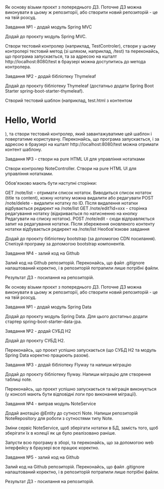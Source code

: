 Як основу візьми проєкт з попереднього ДЗ. Поточне ДЗ можна виконувати в цьому ж репозиторії, або створити новий репозиторій - це на твій розсуд.

Завдання №1 - додай модуль Spring MVC​

Додай до проєкту модуль Spring MVC.

Створи тестовий контролер (наприклад, TestControler), створи у цьому контролері тестовий метод (зі шляхом, наприклад, /test) та переконайсь, що програма запускається, та за адресою на кшталт http://localhost:8080/test в браузері можна доступитись до метода контролера.

Завдання №2 - додай бібліотеку Thymeleaf​

Додай до проєкту бібліотеку Thymeleaf (достатньо додати Spring Boot Starter spring-boot-starter-thymeleaf).

Створий тестовий шаблон (наприклад, test.html з контентом <h1>Hello, World</h1>), та створи тестовий контролер, який завантажуватиме цей шаблон і повертатиме користувачу. Переконайсь, що програма запускається, і за адресою в браузері на кшталт http://localhost:8080/test можна отримати контент шаблону.

Завдання №3 - створи на pure HTML UI для управління нотатками​

Створи контролер NoteController. Створи на pure HTML UI для управління нотатками.

Обов'язково мають бути наступні сторінки:

GET /note/list - отримати список нотаток. Виводиться список нотаток (title та content), кожну нотатку можна видалити або редагувати
POST /note/delete - видалити нотатку по ID. Після видалення нотатки відбувається редирект на /note/list
GET /note/edit?id=xxx - сторінка редагування нотатку (відкривається по натисненню на кнопку Редагувати на списку нотаток).
POST /note/edit - сюди відправляється запит на редагування нотатки. Після збереження оновленого контенту нотатки відбувається редирект на /note/list
Необов'язкове завдання​

Додай до проєкту бібліотеку bootstrap (за допомогою CDN посилання). Стилізуй програму за допомогою bootstrap компонентів.

Завдання №4 - залий код на Github​

Залий код на Github репозиторій. Переконайсь, що файл .gitignore налаштований коректно, і в репозиторій потрапили лише потрібні файли.

Результат ДЗ - посилання на репозиторій.

Як основу візьми проєкт з попереднього ДЗ. Поточне ДЗ можна виконувати в цьому ж репозиторії, або створити новий репозиторій - це на твій розсуд.

Завдання №1 - додай модуль Spring Data​

Додай до проєкту модуль Spring Data. Для цього достатньо додати стартер spring-boot-starter-data-jpa.

Завдання №2 - додай СУБД H2​

Додай до проєкту СУБД H2.

Переконайсь, що проєкт успішно запускається (що СУБД H2 та модуль Spring Data коректно працюють разом).

Завдання №3 - додай бібліотеку Flyway та напиши міграцію​

Додай до проєкту бібліотеку flyway. Напиши міграцію для створення таблиці note.

Переконайсь, що проєкт успішно запускається та міграція виконується (у консолі мають бути відповідні логи про виконання міграції).

Завдання №4 - виправ модуль NoteService​

Додай анотацію @Entity до сутності Note. Напиши репозиторій NoteRepository для роботи з сутностями типу Note.

Зміни сервіс NoteService, щоб зберігати нотатки в БД, замість того, щоб зберігати їх в колеції як це було реалізовано раніше.

Запусти всю програму в зборі, та переконайсь, що за допомогою web інтерфейсу в браузері все працює коректно.

Завдання №5 - залий код на Github​

Залий код на Github репозиторій. Переконайсь, що файл .gitignore налаштований коректно, і в репозиторій потрапили лише потрібні файли.

Результат ДЗ - посилання на репозиторій.